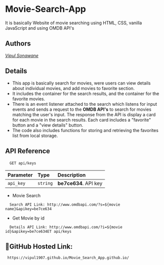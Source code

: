 
# Movie-Search-App
It is basically Website of movie searching using HTML, CSS, vanilla JavaScript and using OMDB API's 


## Authors
*[Vipul Sonawane](https://www.github.com/octokatherine)*



## Details
- This app is basically search for movies, were users can view details about individual movies, and add movies to favorite section.
- It includes the container for the search results, and the container for the favorite movies.
- There is an event listener attached to the search which listens for input events and sends a request to the **OMDB API's** to search for movies matching the user's input. The response from the API is display a card for each movie in the search results. Each card includes a "favorite" button and a "view details" button.
- The code also includes functions for storing and retrieving the favorites list from local storage.

## API Reference

####

```http
  GET api/keys
```

| Parameter | Type     | Description                |
| :-------- | :------- | :------------------------- |
| `api_key` | `string` | **be7ce634**. API key |

- Movie Search
```http
  Search API Link: http://www.omdbapi.com/?s=${movie name}&apikey=be7ce634
```

- Get Movie by id
```http
  Details API Link: http://www.omdbapi.com/?i=${movie id}&apikey=be7ce634ET api/keys
```
## 🔗GitHub Hosted Link:
```http
 https://vipul1907.github.io/Movie_Search_App.github.io/
```

